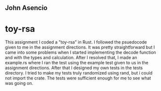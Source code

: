 ## John Asencio
# toy-rsa

This assignment I coded a "toy-rsa" in Rust. I followed the psuedocode given to me in 
the assignment directions. It was pretty straightforward but I came into some problems 
when I started implementing the decode function and with the types and calculation. After
I resolved that, I made an example.rs where I ran the test using the example test given to 
us in the assignment directions. After that I designed my own tests in the tests directory.
I tried to make my tests truly randomized using rand, but i could not import the crate.
The tests were sufficient enough for me to see what was going on. 
